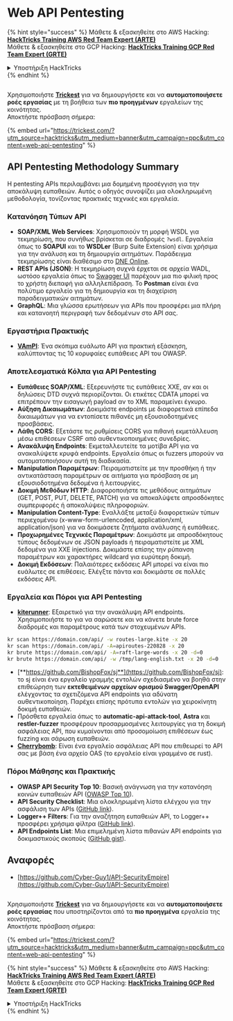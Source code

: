 # Web API Pentesting

{% hint style="success" %}
Μάθετε & εξασκηθείτε στο AWS Hacking:<img src="../../.gitbook/assets/arte.png" alt="" data-size="line">[**HackTricks Training AWS Red Team Expert (ARTE)**](https://training.hacktricks.xyz/courses/arte)<img src="../../.gitbook/assets/arte.png" alt="" data-size="line">\
Μάθετε & εξασκηθείτε στο GCP Hacking: <img src="../../.gitbook/assets/grte.png" alt="" data-size="line">[**HackTricks Training GCP Red Team Expert (GRTE)**<img src="../../.gitbook/assets/grte.png" alt="" data-size="line">](https://training.hacktricks.xyz/courses/grte)

<details>

<summary>Υποστήριξη HackTricks</summary>

* Ελέγξτε τα [**σχέδια συνδρομής**](https://github.com/sponsors/carlospolop)!
* **Εγγραφείτε στην** 💬 [**ομάδα Discord**](https://discord.gg/hRep4RUj7f) ή στην [**ομάδα telegram**](https://t.me/peass) ή **ακολουθήστε** μας στο **Twitter** 🐦 [**@hacktricks\_live**](https://twitter.com/hacktricks\_live)**.**
* **Μοιραστείτε κόλπα hacking υποβάλλοντας PRs στα** [**HackTricks**](https://github.com/carlospolop/hacktricks) και [**HackTricks Cloud**](https://github.com/carlospolop/hacktricks-cloud) github repos.

</details>
{% endhint %}

<figure><img src="../../.gitbook/assets/image (48).png" alt=""><figcaption></figcaption></figure>

Χρησιμοποιήστε [**Trickest**](https://trickest.com/?utm\_source=hacktricks\&utm\_medium=text\&utm\_campaign=ppc\&utm\_term=trickest\&utm\_content=web-api-pentesting) για να δημιουργήσετε και να **αυτοματοποιήσετε ροές εργασίας** με τη βοήθεια των **πιο προηγμένων** εργαλείων της κοινότητας.\
Αποκτήστε πρόσβαση σήμερα:

{% embed url="https://trickest.com/?utm_source=hacktricks&utm_medium=banner&utm_campaign=ppc&utm_content=web-api-pentesting" %}

## API Pentesting Methodology Summary

Η pentesting APIs περιλαμβάνει μια δομημένη προσέγγιση για την αποκάλυψη ευπαθειών. Αυτός ο οδηγός συνοψίζει μια ολοκληρωμένη μεθοδολογία, τονίζοντας πρακτικές τεχνικές και εργαλεία.

### **Κατανόηση Τύπων API**

* **SOAP/XML Web Services**: Χρησιμοποιούν τη μορφή WSDL για τεκμηρίωση, που συνήθως βρίσκεται σε διαδρομές `?wsdl`. Εργαλεία όπως το **SOAPUI** και το **WSDLer** (Burp Suite Extension) είναι χρήσιμα για την ανάλυση και τη δημιουργία αιτημάτων. Παράδειγμα τεκμηρίωσης είναι διαθέσιμο στο [DNE Online](http://www.dneonline.com/calculator.asmx).
* **REST APIs (JSON)**: Η τεκμηρίωση συχνά έρχεται σε αρχεία WADL, ωστόσο εργαλεία όπως το [Swagger UI](https://swagger.io/tools/swagger-ui/) παρέχουν μια πιο φιλική προς το χρήστη διεπαφή για αλληλεπίδραση. Το **Postman** είναι ένα πολύτιμο εργαλείο για τη δημιουργία και τη διαχείριση παραδειγματικών αιτημάτων.
* **GraphQL**: Μια γλώσσα ερωτήσεων για APIs που προσφέρει μια πλήρη και κατανοητή περιγραφή των δεδομένων στο API σας.

### **Εργαστήρια Πρακτικής**

* [**VAmPI**](https://github.com/erev0s/VAmPI): Ένα σκόπιμα ευάλωτο API για πρακτική εξάσκηση, καλύπτοντας τις 10 κορυφαίες ευπάθειες API του OWASP.

### **Αποτελεσματικά Κόλπα για API Pentesting**

* **Ευπάθειες SOAP/XML**: Εξερευνήστε τις ευπάθειες XXE, αν και οι δηλώσεις DTD συχνά περιορίζονται. Οι ετικέτες CDATA μπορεί να επιτρέπουν την εισαγωγή payload αν το XML παραμείνει έγκυρο.
* **Αύξηση Δικαιωμάτων**: Δοκιμάστε endpoints με διαφορετικά επίπεδα δικαιωμάτων για να εντοπίσετε πιθανές μη εξουσιοδοτημένες προσβάσεις.
* **Λάθη CORS**: Εξετάστε τις ρυθμίσεις CORS για πιθανή εκμετάλλευση μέσω επιθέσεων CSRF από αυθεντικοποιημένες συνεδρίες.
* **Ανακάλυψη Endpoints**: Εκμεταλλευτείτε τα μοτίβα API για να ανακαλύψετε κρυφά endpoints. Εργαλεία όπως οι fuzzers μπορούν να αυτοματοποιήσουν αυτή τη διαδικασία.
* **Manipulation Παραμέτρων**: Πειραματιστείτε με την προσθήκη ή την αντικατάσταση παραμέτρων σε αιτήματα για πρόσβαση σε μη εξουσιοδοτημένα δεδομένα ή λειτουργίες.
* **Δοκιμή Μεθόδων HTTP**: Διαφοροποιήστε τις μεθόδους αιτημάτων (GET, POST, PUT, DELETE, PATCH) για να αποκαλύψετε απροσδόκητες συμπεριφορές ή αποκαλύψεις πληροφοριών.
* **Manipulation Content-Type**: Εναλλάξτε μεταξύ διαφορετικών τύπων περιεχομένου (x-www-form-urlencoded, application/xml, application/json) για να δοκιμάσετε ζητήματα ανάλυσης ή ευπάθειες.
* **Προχωρημένες Τεχνικές Παραμέτρων**: Δοκιμάστε με απροσδόκητους τύπους δεδομένων σε JSON payloads ή πειραματιστείτε με XML δεδομένα για XXE injections. Δοκιμάστε επίσης την ρύπανση παραμέτρων και χαρακτήρες wildcard για ευρύτερη δοκιμή.
* **Δοκιμή Εκδόσεων**: Παλαιότερες εκδόσεις API μπορεί να είναι πιο ευάλωτες σε επιθέσεις. Ελέγξτε πάντα και δοκιμάστε σε πολλές εκδόσεις API.

### **Εργαλεία και Πόροι για API Pentesting**

* [**kiterunner**](https://github.com/assetnote/kiterunner): Εξαιρετικό για την ανακάλυψη API endpoints. Χρησιμοποιήστε το για να σαρώσετε και να κάνετε brute force διαδρομές και παραμέτρους κατά των στοχευμένων APIs.
```bash
kr scan https://domain.com/api/ -w routes-large.kite -x 20
kr scan https://domain.com/api/ -A=apiroutes-220828 -x 20
kr brute https://domain.com/api/ -A=raft-large-words -x 20 -d=0
kr brute https://domain.com/api/ -w /tmp/lang-english.txt -x 20 -d=0
```
* [**https://github.com/BishopFox/sj**](https://github.com/BishopFox/sj): το sj είναι ένα εργαλείο γραμμής εντολών σχεδιασμένο να βοηθά στην επιθεώρηση των **εκτεθειμένων αρχείων ορισμού Swagger/OpenAPI** ελέγχοντας τα σχετιζόμενα API endpoints για αδύνατη αυθεντικοποίηση. Παρέχει επίσης πρότυπα εντολών για χειροκίνητη δοκιμή ευπαθειών.
* Πρόσθετα εργαλεία όπως το **automatic-api-attack-tool**, **Astra** και **restler-fuzzer** προσφέρουν προσαρμοσμένες λειτουργίες για τη δοκιμή ασφάλειας API, που κυμαίνονται από προσομοίωση επιθέσεων έως fuzzing και σάρωση ευπαθειών.
* [**Cherrybomb**](https://github.com/blst-security/cherrybomb): Είναι ένα εργαλείο ασφάλειας API που επιθεωρεί το API σας με βάση ένα αρχείο OAS (το εργαλείο είναι γραμμένο σε rust).

### **Πόροι Μάθησης και Πρακτικής**

* **OWASP API Security Top 10**: Βασική ανάγνωση για την κατανόηση κοινών ευπαθειών API ([OWASP Top 10](https://github.com/OWASP/API-Security/blob/master/2019/en/dist/owasp-api-security-top-10.pdf)).
* **API Security Checklist**: Μια ολοκληρωμένη λίστα ελέγχου για την ασφάλιση των APIs ([GitHub link](https://github.com/shieldfy/API-Security-Checklist)).
* **Logger++ Filters**: Για την αναζήτηση ευπαθειών API, το Logger++ προσφέρει χρήσιμα φίλτρα ([GitHub link](https://github.com/bnematzadeh/LoggerPlusPlus-API-Filters)).
* **API Endpoints List**: Μια επιμελημένη λίστα πιθανών API endpoints για δοκιμαστικούς σκοπούς ([GitHub gist](https://gist.github.com/yassineaboukir/8e12adefbd505ef704674ad6ad48743d)).

## Αναφορές

* [https://github.com/Cyber-Guy1/API-SecurityEmpire](https://github.com/Cyber-Guy1/API-SecurityEmpire)

<figure><img src="../../.gitbook/assets/image (48).png" alt=""><figcaption></figcaption></figure>

Χρησιμοποιήστε [**Trickest**](https://trickest.com/?utm\_source=hacktricks\&utm\_medium=text\&utm\_campaign=ppc\&utm\_term=trickest\&utm\_content=web-api-pentesting) για να δημιουργήσετε και να **αυτοματοποιήσετε ροές εργασίας** που υποστηρίζονται από τα **πιο προηγμένα** εργαλεία της κοινότητας.\
Αποκτήστε πρόσβαση σήμερα:

{% embed url="https://trickest.com/?utm_source=hacktricks&utm_medium=banner&utm_campaign=ppc&utm_content=web-api-pentesting" %}

{% hint style="success" %}
Μάθετε & εξασκηθείτε στο AWS Hacking:<img src="../../.gitbook/assets/arte.png" alt="" data-size="line">[**HackTricks Training AWS Red Team Expert (ARTE)**](https://training.hacktricks.xyz/courses/arte)<img src="../../.gitbook/assets/arte.png" alt="" data-size="line">\
Μάθετε & εξασκηθείτε στο GCP Hacking: <img src="../../.gitbook/assets/grte.png" alt="" data-size="line">[**HackTricks Training GCP Red Team Expert (GRTE)**<img src="../../.gitbook/assets/grte.png" alt="" data-size="line">](https://training.hacktricks.xyz/courses/grte)

<details>

<summary>Υποστήριξη HackTricks</summary>

* Ελέγξτε τα [**σχέδια συνδρομής**](https://github.com/sponsors/carlospolop)!
* **Εγγραφείτε στην** 💬 [**ομάδα Discord**](https://discord.gg/hRep4RUj7f) ή στην [**ομάδα telegram**](https://t.me/peass) ή **ακολουθήστε** μας στο **Twitter** 🐦 [**@hacktricks\_live**](https://twitter.com/hacktricks\_live)**.**
* **Μοιραστείτε κόλπα hacking υποβάλλοντας PRs στα** [**HackTricks**](https://github.com/carlospolop/hacktricks) και [**HackTricks Cloud**](https://github.com/carlospolop/hacktricks-cloud) github repos.

</details>
{% endhint %}
